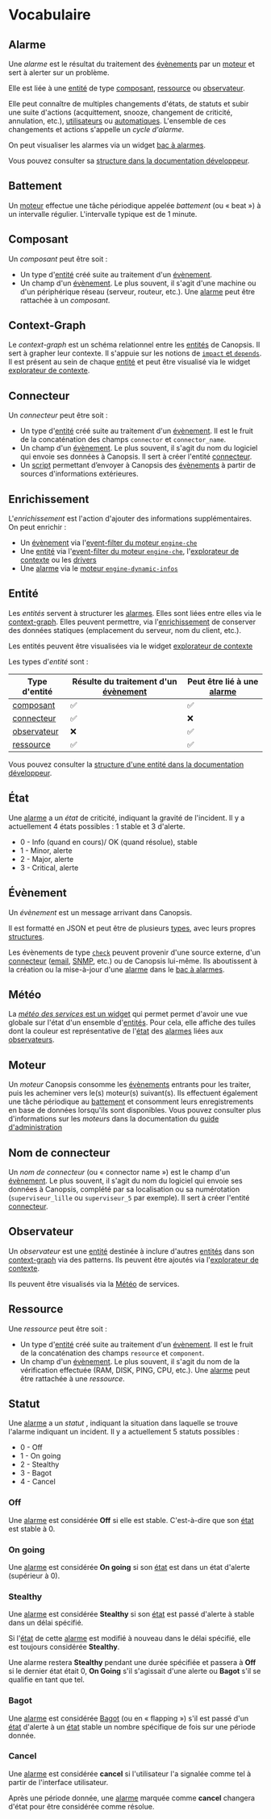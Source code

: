 # Vocabulaire

## Alarme

Une *alarme* est le résultat du traitement des [évènements](#evenement) par un [moteur](#moteur) et sert à alerter sur un problème.

Elle est liée à une [entité](#entite) de type [composant](#composant), [ressource](#ressource) ou [observateur](#observateur).

Elle peut connaître de multiples changements d'états, de statuts et subir une suite d'actions (acquittement, snooze, changement de criticité, annulation, etc.), [utilisateurs](../interface/widgets/bac-a-alarmes/actions.md) ou [automatiques](../../guide-administration/moteurs/moteur-action.md). L'ensemble de ces changements et actions s'appelle un *cycle d'alarme*.

On peut visualiser les alarmes via un widget [bac à alarmes](../interface/widgets/bac-a-alarmes/index.md).

Vous pouvez consulter sa [structure dans la documentation développeur](../../guide-developpement/base-de-donnees/periodical-alarm.md).

## Battement

Un [moteur](#moteur) effectue une tâche périodique appelée *battement* (ou « beat ») à un intervalle régulier. L'intervalle typique est de 1 minute.

## Composant

Un *composant* peut être soit :

- Un type d'[entité](#entite) créé suite au traitement d'un [évènement](#evenement).
- Un champ d'un [évènement](#evenement). Le plus souvent, il s'agit d'une machine ou d'un périphérique réseau (serveur, routeur, etc.). Une [alarme](#alarme) peut être rattachée à un *composant*.

## Context-Graph

Le *context-graph* est un schéma relationnel entre les [entités](#entite) de Canopsis. Il sert à grapher leur contexte. Il s'appuie sur les notions de [`impact` et `depends`](../../guide-developpement/base-de-donnees/default-entities.md#context-graph). Il est présent au sein de chaque [entité](#entite) et peut être visualisé via le widget [explorateur de contexte](../interface/widgets/contexte/index.md).

## Connecteur

Un *connecteur* peut être soit :

- Un type d'[entité](#entite) créé suite au traitement d'un [évènement](#evenement). Il est le fruit de la concaténation des champs `connector` et `connector_name`.
- Un champ d'un [évènement](#evenement). Le plus souvent, il s'agit du nom du logiciel qui envoie ses données à Canopsis. Il sert à créer l'entité [connecteur](#connecteur).
- Un [script](../../interconnexions/index.md#connecteurs) permettant d’envoyer à Canopsis des [évènements](#evenement) à partir de sources d'informations extérieures.

## Enrichissement

L'*enrichissement* est l'action d'ajouter des informations supplémentaires. On peut enrichir :

- Un [évènement](#evenement) via l'[event-filter du moteur `engine-che`](../../guide-administration/moteurs/moteur-che-event_filter.md)
- Une [entité](#entite) via l'[event-filter du moteur `engine-che`](../../guide-administration/moteurs/moteur-che-event_filter.md#set_entity_info_from_template), l'[explorateur de contexte](../interface/widgets/contexte/index.md) ou les [drivers](../../interconnexions/index.md#drivers)
- Une [alarme](#alarme) via le [moteur `engine-dynamic-infos`](../../guide-administration/moteurs/moteur-dynamic-infos.md)

## Entité

Les *entités* servent à structurer les [alarmes](#alarme). Elles sont liées entre elles via le [context-graph](#context-graph). Elles peuvent permettre, via l'[enrichissement](#enrichissement) de conserver des données statiques (emplacement du serveur, nom du client, etc.).

Les entités peuvent être visualisées via le widget [explorateur de contexte](../interface/widgets/contexte/index.md)

Les types d'*entité* sont :

| Type d'entité | Résulte du traitement d'un [évènement](#evenement) | Peut être lié à une [alarme](#alarme)|
|---------------|--------------------------------------|---------------------------|
|[composant](#composant)|✅            |✅         |
|[connecteur](#connecteur)|✅          |❌                        |
|[observateur](#observateur)|❌                       |✅         |
|[ressource](#ressource)|✅            |✅         |

Vous pouvez consulter la [structure d'une entité dans la documentation développeur](../../guide-developpement/base-de-donnees/default-entities.md).

## État

Une [alarme](#alarme) a un *état* de criticité, indiquant la gravité de l'incident. Il y a actuellement 4 états possibles : 1 stable et 3 d'alerte.

*  0 - Info (quand en cours)/ OK (quand résolue), stable
*  1 - Minor, alerte
*  2 - Major, alerte
*  3 - Critical, alerte

## Évènement

Un *évènement* est un message arrivant dans Canopsis.

Il est formatté en JSON et peut être de plusieurs [types](../../guide-developpement/struct-event.md#liste-des-types-devenements), avec leurs propres [structures](../../guide-developpement/struct-event.md).

Les évènements de type [`check`](../../guide-developpement/struct-event.md#event-check-structure) peuvent provenir d'une source externe, d'un [connecteur](../../interconnexions/index.md#connecteurs) ([email](../../interconnexions/Transport/Mail.md), [SNMP](../../interconnexions/Supervision/SNMPtrap.md), etc.) ou de Canopsis lui-même. Ils aboutissent à la création ou la mise-à-jour d'une [alarme](#alarme) dans le [bac à alarmes](../interface/widgets/bac-a-alarmes/index.md).

## Météo

La [*météo des services* est un widget](../interface/widgets/meteo-des-services/index.md) qui permet permet d'avoir une vue globale sur l'état d'un ensemble d'[entités](#entite). Pour cela, elle affiche des tuiles dont la couleur est représentative de l'[état](#etat) des [alarmes](#alarme) liées aux [observateurs](#observateur).

## Moteur

Un *moteur* Canopsis consomme les [évènements](#evenement) entrants pour les traiter, puis les acheminer vers le(s) moteur(s) suivant(s). Ils effectuent également une tâche périodique au [battement](#beat) et consomment leurs enregistrements en base de données lorsqu'ils sont disponibles. Vous pouvez consulter plus d'informations sur les *moteurs* dans la documentation du [guide d'administration](../../guide-administration/moteurs/index.md)

## Nom de connecteur

Un *nom de connecteur* (ou « connector name ») est le champ d'un [évènement](#evenement). Le plus souvent, il s'agit du nom du logiciel qui envoie ses données à Canopsis, complété par sa localisation ou sa numérotation (`superviseur_lille` ou `superviseur_5` par exemple). Il sert à créer l'entité [connecteur](#connecteur).

## Observateur

Un *observateur* est une [entité](#entite) destinée à inclure d'autres [entités](#entite) dans son [context-graph](#context-graph) via des patterns. Ils peuvent être ajoutés via l'[explorateur de contexte](../interface/widgets/contexte/index.md).

Ils peuvent être visualisés via la [Météo](#meteo) de services.

## Ressource

Une *ressource* peut être soit :

- Un type d'[entité](#entite) créé suite au traitement d'un [évènement](#evenement). Il est le fruit de la concaténation des champs `resource` et `component`.
- Un champ d'un [évènement](#evenement). Le plus souvent, il s'agit du nom de la vérification effectuée (RAM, DISK, PING, CPU, etc.). Une [alarme](#alarme) peut être rattachée à une *ressource*.


## Statut

Une [alarme](#alarme) a un *statut* , indiquant la situation dans laquelle se trouve l'alarme indiquant un incident. Il y a actuellement 5 statuts possibles :

*  0 - Off
*  1 - On going
*  2 - Stealthy
*  3 - Bagot
*  4 - Cancel

### Off

Une [alarme](#alarme) est considérée **Off** si elle est stable. C'est-à-dire que son [état](#etat) est stable à 0.

### On going

Une [alarme](#alarme) est considérée **On going** si son [état](#etat) est dans un état d'alerte (supérieur à 0).

### Stealthy

Une [alarme](#alarme) est considérée **Stealthy** si son [état](#etat) est passé d'alerte à stable dans un délai spécifié.  

Si l'[état](#etat) de cette [alarme](#alarme) est modifié à nouveau dans le délai spécifié, elle est toujours considérée **Stealthy**.  

Une alarme restera **Stealthy** pendant une durée spécifiée et passera à **Off** si le dernier état était 0, **On Going** s'il s'agissait d'une alerte ou **Bagot** s'il se qualifie en tant que tel.

### Bagot

Une [alarme](#alarme) est considérée [Bagot](#bagot) (ou en « flapping ») s'il est passé d'un [état](#etat) d'alerte à un [état](#etat) stable un nombre spécifique de fois sur une période donnée.

### Cancel

Une [alarme](#evenement) est considérée **cancel** si l'utilisateur l'a signalée comme tel à partir de l'interface utilisateur.

Après une période donnée, une [alarme](#alarme) marquée comme **cancel** changera d'état pour être considérée comme résolue.

